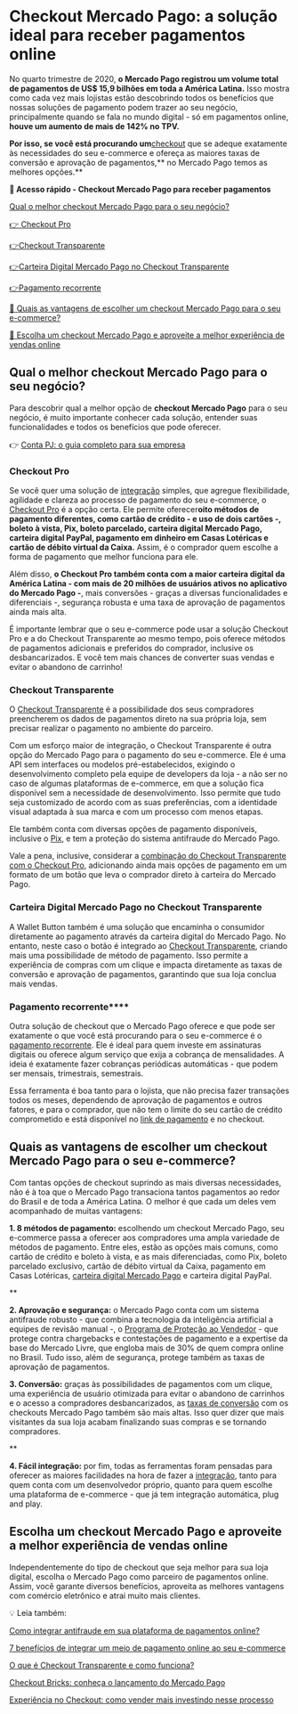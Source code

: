 # Checkout Mercado Pago: a solução ideal para receber pagamentos online

No quarto trimestre de 2020, **o Mercado Pago registrou um volume total de pagamentos de US$ 15,9 bilhões em toda a América Latina.** Isso mostra como cada vez mais lojistas estão descobrindo todos os benefícios que nossas soluções de pagamento podem trazer ao seu negócio, principalmente quando se fala no mundo digital - só em pagamentos online, **houve um aumento de mais de 142% no TPV.**

****Por isso, se você está procurando um****[checkout](https://meubolso.mercadopago.com.br/como-oferecer-parcelamentos-sem-juros-no-mercado-pago) que se adeque exatamente às necessidades do seu e-commerce e ofereça as maiores taxas de conversão e aprovação de pagamentos,** no Mercado Pago temos as melhores opções.**

**💙 Acesso rápido - Checkout Mercado Pago para receber pagamentos**

[Qual o melhor checkout Mercado Pago para o seu negócio?](#um)

[👉 Checkout Pro](#dois)

[](#tres)[👉](#dois)[Checkout Transparente](#tres)

[](#quatro)[👉](#dois)[Carteira Digital Mercado Pago no Checkout Transparente](#quatro)

[](#cinco)[👉](#dois)[Pagamento recorrente](#cinco)

[💙 Quais as vantagens de escolher um checkout Mercado Pago para o seu e-commerce?](#seis)

[💙 Escolha um checkout Mercado Pago e aproveite a melhor experiência de vendas online](#sete)

[](#)
## Qual o melhor checkout Mercado Pago para o seu negócio?

[](https://www.mercadopago.com.br/quero-usar/)

Para descobrir qual a melhor opção de **checkout Mercado Pago** para o seu negócio, é muito importante conhecer cada solução, entender suas funcionalidades e todos os benefícios que pode oferecer.

👉 [Conta PJ: o guia completo para sua empresa](https://meubolso.mercadopago.com.br/guia-completo-para-conta-pj)

[](#)
### Checkout Pro

Se você quer uma solução de [integração](https://meubolso.mercadopago.com.br/conheca-as-plataformas-que-tem-integracao-com-o-checkout-pro) simples, que agregue flexibilidade, agilidade e clareza ao processo de pagamento do seu e-commerce, o [Checkout Pro](https://meubolso.mercadopago.com.br/o-que-e-o-checkout-mercado-pago) é a opção certa. Ele permite oferecer**oito métodos de pagamento diferentes, como cartão de crédito - e uso de dois cartões -, boleto à vista, Pix, boleto parcelado, carteira digital Mercado Pago, carteira digital PayPal, pagamento em dinheiro em Casas Lotéricas e cartão de débito virtual da Caixa.** Assim, é o comprador quem escolhe a forma de pagamento que melhor funciona para ele.

Além disso, **o Checkout Pro também conta com a maior carteira digital da América Latina - com mais de 20 milhões de usuários ativos no aplicativo do Mercado Pago -**, mais conversões - graças a diversas funcionalidades e diferenciais -, segurança robusta e uma taxa de aprovação de pagamentos ainda mais alta.

É importante lembrar que o seu e-commerce pode usar a solução Checkout Pro e a do Checkout Transparente ao mesmo tempo, pois oferece métodos de pagamentos adicionais e preferidos do comprador, inclusive os desbancarizados. E você tem mais chances de converter suas vendas e evitar o abandono de carrinho!

[](#)
### Checkout Transparente

O [Checkout Transparente](https://meubolso.mercadopago.com.br/checkout-transparente-mercado-pago) é a possibilidade dos seus compradores preencherem os dados de pagamentos direto na sua própria loja, sem precisar realizar o pagamento no ambiente do parceiro.

Com um esforço maior de integração, o Checkout Transparente é outra opção do Mercado Pago para o pagamento do seu e-commerce. Ele é uma API sem interfaces ou modelos pré-estabelecidos, exigindo o desenvolvimento completo pela equipe de developers da loja - a não ser no caso de algumas plataformas de e-commerce, em que a solução fica disponível sem a necessidade de desenvolvimento. Isso permite que tudo seja customizado de acordo com as suas preferências, com a identidade visual adaptada à sua marca e com um processo com menos etapas.

Ele também conta com diversas opções de pagamento disponíveis, inclusive o [Pix](https://meubolso.mercadopago.com.br/o-pix-chegou-ao-checkout-transparente-do-mercado-pago), e tem a proteção do sistema antifraude do Mercado Pago.

Vale a pena, inclusive, considerar a [combinação do Checkout Transparente com o Checkout Pro](https://meubolso.mercadopago.com.br/checkout-mercado-pago-e-checkout-transparente-entenda-as-diferencas), adicionando ainda mais opções de pagamento em um formato de um botão que leva o comprador direto à carteira do Mercado Pago.

### 

[](#)
### Carteira Digital Mercado Pago no Checkout Transparente

A Wallet Button também é uma solução que encaminha o consumidor diretamente ao pagamento através da carteira digital do Mercado Pago. No entanto, neste caso o botão é integrado ao [Checkout Transparente](https://meubolso.mercadopago.com.br/beneficios-de-adicionar-a-carteira-mercado-pago-no-checkout-transparente), criando mais uma possibilidade de método de pagamento. Isso permite a experiência de compras com um clique e impacta diretamente as taxas de conversão e aprovação de pagamentos, garantindo que sua loja conclua mais vendas.

[](#)
### Pagamento recorrente****

Outra solução de checkout que o Mercado Pago oferece e que pode ser exatamente o que você está procurando para o seu e-commerce é o [pagamento recorrente](https://empreendedores.mercadopago.com.br/assinaturas-conheca-nova-solucao-de-pagamento-recorrente-do-mercado-pago). Ele é ideal para quem investe em assinaturas digitais ou oferece algum serviço que exija a cobrança de mensalidades. A ideia é exatamente fazer cobranças periódicas automáticas - que podem ser mensais, trimestrais, semestrais.

Essa ferramenta é boa tanto para o lojista, que não precisa fazer transações todos os meses, dependendo de aprovação de pagamentos e outros fatores, e para o comprador, que não tem o limite do seu cartão de crédito comprometido e está disponível no [link de pagamento](https://empreendedores.mercadopago.com.br/8-razoes-para-vender-com-o-link-de-pagamento-do-mercado-pago) e no checkout.

[](#)
## Quais as vantagens de escolher um checkout Mercado Pago para o seu e-commerce?

Com tantas opções de checkout suprindo as mais diversas necessidades, não é à toa que o Mercado Pago transaciona tantos pagamentos ao redor do Brasil e de toda a América Latina. O melhor é que cada um deles vem acompanhado de muitas vantagens:

**1. 8 métodos de pagamento:** escolhendo um checkout Mercado Pago, seu e-commerce passa a oferecer aos compradores uma ampla variedade de métodos de pagamento. Entre eles, estão as opções mais comuns, como cartão de crédito e boleto à vista, e as mais diferenciadas, como Pix, boleto parcelado exclusivo, cartão de débito virtual da Caixa, pagamento em Casas Lotéricas, [carteira digital Mercado Pago](https://meubolso.mercadopago.com.br/carteira-digital-mercado-pago-quais-beneficios-de-integra-la-no-checkout) e carteira digital PayPal.

**

**2. Aprovação e segurança:** o Mercado Pago conta com um sistema antifraude robusto - que combina a tecnologia da inteligência artificial a equipes de revisão manual -, o [Programa de Proteção ao Vendedor](https://empreendedores.mercadopago.com.br/novo-programa-de-protecao-ao-vendedor-mais-facilidade-e-seguranca-para-seu-e-commerce) - que protege contra chargebacks e contestações de pagamento e a expertise da base do Mercado Livre, que engloba mais de 30% de quem compra online no Brasil. Tudo isso, além de segurança, protege também as taxas de aprovação de pagamentos.

**3. Conversão:** graças às possibilidades de pagamentos com um clique, uma experiência de usuário otimizada para evitar o abandono de carrinhos e o acesso a compradores desbancarizados, as [taxas de conversão](https://meubolso.mercadopago.com.br/diferenca-entre-taxa-de-conversao-e-taxa-de-aprovacao-no-e-commerce) com os checkouts Mercado Pago também são mais altas. Isso quer dizer que mais visitantes da sua loja acabam finalizando suas compras e se tornando compradores.

**

**4. Fácil integração:** por fim, todas as ferramentas foram pensadas para oferecer as maiores facilidades na hora de fazer a [integração](https://meubolso.mercadopago.com.br/melhorando-a-experiencia-de-desenvolvedores-com-a-integracao-simples-do-mercado-pago), tanto para quem conta com um desenvolvedor próprio, quanto para quem escolhe uma plataforma de e-commerce - que já tem integração automática, plug and play.

[](#)
## Escolha um checkout Mercado Pago e aproveite a melhor experiência de vendas online

Independentemente do tipo de checkout que seja melhor para sua loja digital, escolha o Mercado Pago como parceiro de pagamentos online. Assim, você garante diversos benefícios, aproveita as melhores vantagens com comércio eletrônico e atrai muito mais clientes.

💡 Leia também:

[Como integrar antifraude em sua plataforma de pagamentos online?](https://meubolso.mercadopago.com.br/como-integrar-antifraude-em-sua-plataforma-de-pagamentos-online)

[7 benefícios de integrar um meio de pagamento online ao seu e-commerce](https://meubolso.mercadopago.com.br/7-beneficios-de-integrar-um-meio-de-pagamento-online-ao-seu-e-commerce)

[O que é Checkout Transparente e como funciona?](https://meubolso.mercadopago.com.br/o-que-e-checkout-transparente)

[Checkout Bricks: conheça o lançamento do Mercado Pago](https://meubolso.mercadopago.com.br/checkout-bricks-do-mercado-pago)

[Experiência no Checkout: como vender mais investindo nesse processo](https://meubolso.mercadopago.com.br/como-vender-mais-com-uma-experiencia-incrivel-de-checkout)